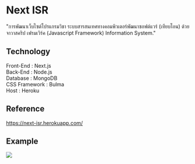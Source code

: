# Next ISR
"การพัฒนาเว็บไซต์โปรแกรมวิชา ระบบสารสนเทศทางคอมพิวเตอร์พัฒนาซอฟต์แวร์ (เทียบโอน) ด้วย จาวาสคริป เฟรมเวิร์ค (Javascript Framework) Information System."

## Technology
Front-End : Next.js  
Back-End : Node.js  
Database : MongoDB  
CSS Framework : Bulma  
Host : Heroku

## Reference
https://next-isr.herokuapp.com/

## Example
<img src="https://i.imgur.com/OqDd0VG.png" />
